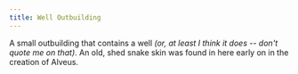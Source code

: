 ```yaml
---
title: Well Outbuilding
---
```


A small outbuilding that contains a well _(or, at least I think it does -- don't quote me on that)_.
An old, shed snake skin was found in here early on in the creation of Alveus.

